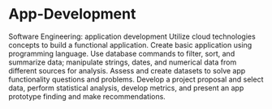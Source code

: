 # App-Development
Software Engineering: application development
Utilize cloud technologies concepts to build a functional application.
Create basic application using programming language.
Use database commands to filter, sort, and summarize data; manipulate strings, dates, and
numerical data from different sources for analysis.
Assess and create datasets to solve app functionality questions and problems.
Develop a project proposal and select data, perform statistical analysis, develop metrics, and
present an app prototype finding and make recommendations.
